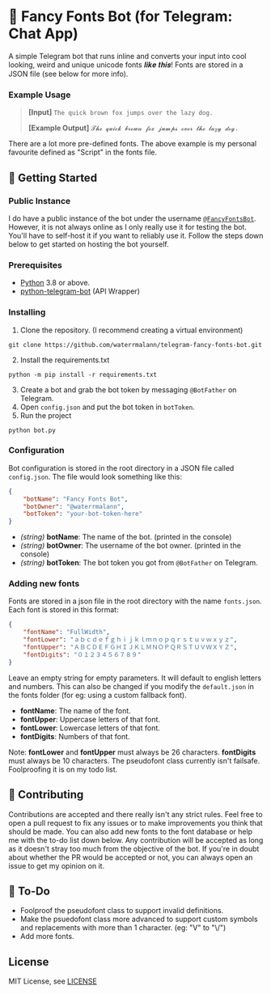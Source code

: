 # 🤖 Fancy Fonts Bot (for Telegram: Chat App)

A simple Telegram bot that runs inline and converts your input into cool looking, weird and unique unicode fonts 𝒍𝒊𝒌𝒆 𝒕𝒉𝒊𝒔! Fonts are stored in a JSON file (see below for more info).

### Example Usage

> **[Input]** `The quick brown fox jumps over the lazy dog.`
>
> **[Example Output]** `𝓣𝓱𝓮 𝓺𝓾𝓲𝓬𝓴 𝓫𝓻𝓸𝔀𝓷 𝓯𝓸𝔁 𝓳𝓾𝓶𝓹𝓼 𝓸𝓿𝓮𝓻 𝓽𝓱𝓮 𝓵𝓪𝔃𝔂 𝓭𝓸𝓰.`

There are a lot more pre-defined fonts. The above example is my personal favourite defined as "Script" in the fonts file.

## 🚀 Getting Started

### Public Instance

I do have a public instance of the bot under the username [`@FancyFontsBot`](https://t.me/FancyFontsBot). However, it is not always online as I only really use it for testing the bot. You'll have to self-host it if you want to reliably use it. Follow the steps down below to get started on hosting the bot yourself.

### Prerequisites

- [Python](https://www.python.org/) 3.8 or above.
- [python-telegram-bot](https://pypi.org/project/python-telegram-bot) (API Wrapper)

### Installing

1. Clone the repository. (I recommend creating a virtual environment)
```
git clone https://github.com/waterrmalann/telegram-fancy-fonts-bot.git
```
2. Install the requirements.txt
```
python -m pip install -r requirements.txt
```
3. Create a bot and grab the bot token by messaging `@BotFather` on Telegram.
4. Open `config.json` and put the bot token in `botToken`.
5. Run the project
```
python bot.py
```

### Configuration

Bot configuration is stored in the root directory in a JSON file called `config.json`. The file would look something like this:

```json
{
    "botName": "Fancy Fonts Bot",
    "botOwner": "@waterrmalann",
    "botToken": "your-bot-token-here"
}
```

- *(string)* **botName**: The name of the bot. (printed in the console)
- *(string)* **botOwner**: The username of the bot owner. (printed in the console)
- *(string)* **botToken**: The bot token you got from `@BotFather` on Telegram.

### Adding new fonts

Fonts are stored in a json file in the root directory with the name `fonts.json`. Each font is stored in this format:

```json
{
    "fontName": "FullWidth",
    "fontLower": "ａｂｃｄｅｆｇｈｉｊｋｌｍｎｏｐｑｒｓｔｕｖｗｘｙｚ",
    "fontUpper": "ＡＢＣＤＥＦＧＨＩＪＫＬＭＮＯＰＱＲＳＴＵＶＷＸＹＺ",
    "fontDigits": "０１２３４５６７８９"
}
```

Leave an empty string for empty parameters. It will default to english letters and numbers. This can also be changed if you modify the `default.json` in the fonts folder (for eg: using a custom fallback font).

- **fontName**: The name of the font.
- **fontUpper**: Uppercase letters of that font.
- **fontLower**: Lowercase letters of that font.
- **fontDigits**: Numbers of that font.

Note: **fontLower** and **fontUpper** must always be 26 characters. **fontDigits** must always be 10 characters. The pseudofont class currently isn't failsafe. Foolproofing it is on my todo list.

## 🤝 Contributing

Contributions are accepted and there really isn't any strict rules. Feel free to open a pull request to fix any issues or to make improvements you think that should be made. You can also add new fonts to the font database or help me with the to-do list down below. Any contribution will be accepted as long as it doesn't stray too much from the objective of the bot. If you're in doubt about whether the PR would be accepted or not, you can always open an issue to get my opinion on it.

## 📃 To-Do

- Foolproof the pseudofont class to support invalid definitions.
- Make the psuedofont class more advanced to support custom symbols and replacements with more than 1 character. (eg: "V" to "\\/")
- Add more fonts.

License
----

MIT License, see [LICENSE](LICENSE)